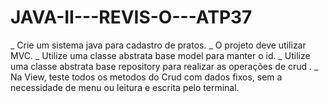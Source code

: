 # JAVA-II---REVIS-O---ATP37

_  Crie um sistema java para cadastro de pratos.
_  O projeto deve utilizar MVC.
_  Utilize uma classe abstrata base model para manter o id.
_  Utilize uma classe abstrata base repository para realizar as operações de crud .
_  Na View, teste todos os metodos do Crud com dados fixos, sem a necessidade de menu ou leitura e escrita pelo terminal. 

